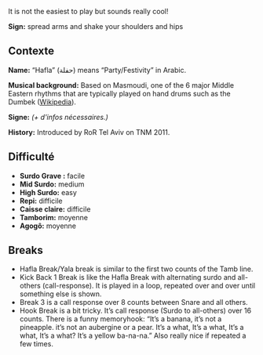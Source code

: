It is not the easiest to play but sounds really cool!

**Sign:** spread arms and shake your shoulders and hips

## Contexte

**Name:** “Hafla” (حفلة) means “Party/Festivity” in Arabic.

**Musical background:** Based on Masmoudi, one of the 6 major Middle Eastern
rhythms that are typically played on hand drums such as the Dumbek
([Wikipedia](https://en.wikipedia.org/wiki/Dumbek_rhythms)).

**Signe:** *(+ d'infos nécessaires.)*

**History:** Introduced by RoR Tel Aviv on TNM 2011.

## Difficulté

* **Surdo Grave :** facile
* **Mid Surdo:** medium
* **High Surdo:** easy
* **Repi:** difficile
* **Caisse claire:** difficile
* **Tamborim:** moyenne
* **Agogô:** moyenne

## Breaks

* Hafla Break/Yala break is similar to the first two counts of the Tamb line.
* Kick Back 1 Break is like the Hafla Break with alternating surdo and
  all-others (call-response). It is played in a loop, repeated over and over
  until something else is shown.
* Break 3 is a call response over 8 counts between Snare and all others.
* Hook Break is a bit tricky. It’s call response (Surdo to all-others) over 16
  counts. There is a funny memoryhook: “It’s a banana, it’s not a pineapple.
  it’s not an aubergine or a pear. It’s a what, It’s a what, It’s a what, It’s a
  what? It’s a yellow ba-na-na.” Also really nice if repeated a few times.
